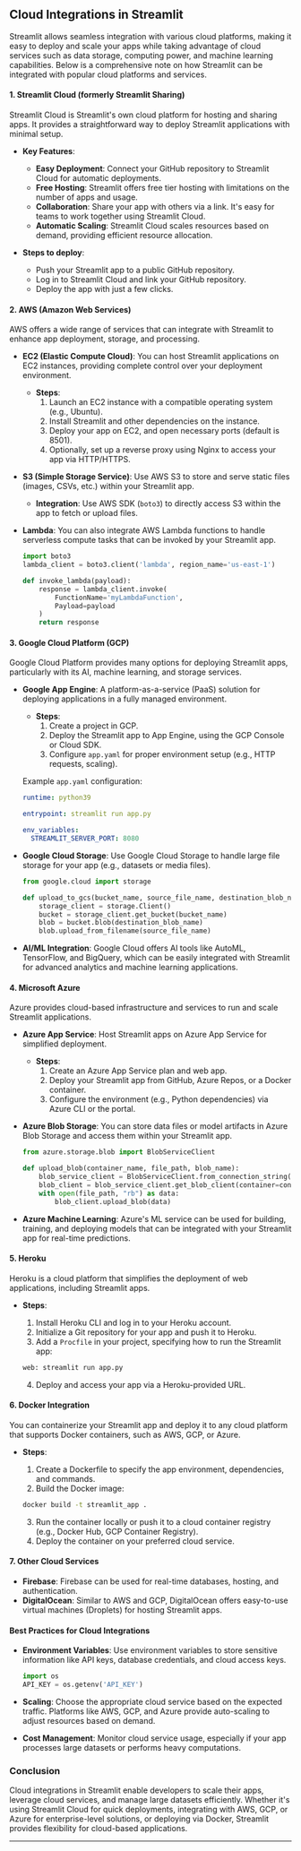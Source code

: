 ## Cloud Integrations in Streamlit

Streamlit allows seamless integration with various cloud platforms, making it easy to deploy and scale your apps while taking advantage of cloud services such as data storage, computing power, and machine learning capabilities. Below is a comprehensive note on how Streamlit can be integrated with popular cloud platforms and services.

#### **1. Streamlit Cloud (formerly Streamlit Sharing)**

Streamlit Cloud is Streamlit's own cloud platform for hosting and sharing apps. It provides a straightforward way to deploy Streamlit applications with minimal setup. 

- **Key Features**:
  - **Easy Deployment**: Connect your GitHub repository to Streamlit Cloud for automatic deployments.
  - **Free Hosting**: Streamlit offers free tier hosting with limitations on the number of apps and usage. 
  - **Collaboration**: Share your app with others via a link. It's easy for teams to work together using Streamlit Cloud.
  - **Automatic Scaling**: Streamlit Cloud scales resources based on demand, providing efficient resource allocation.

- **Steps to deploy**:
  - Push your Streamlit app to a public GitHub repository.
  - Log in to Streamlit Cloud and link your GitHub repository.
  - Deploy the app with just a few clicks.

#### **2. AWS (Amazon Web Services)**

AWS offers a wide range of services that can integrate with Streamlit to enhance app deployment, storage, and processing.

- **EC2 (Elastic Compute Cloud)**: You can host Streamlit applications on EC2 instances, providing complete control over your deployment environment.
  - **Steps**:
    1. Launch an EC2 instance with a compatible operating system (e.g., Ubuntu).
    2. Install Streamlit and other dependencies on the instance.
    3. Deploy your app on EC2, and open necessary ports (default is 8501).
    4. Optionally, set up a reverse proxy using Nginx to access your app via HTTP/HTTPS.

- **S3 (Simple Storage Service)**: Use AWS S3 to store and serve static files (images, CSVs, etc.) within your Streamlit app.
  - **Integration**: Use AWS SDK (`boto3`) to directly access S3 within the app to fetch or upload files.

- **Lambda**: You can also integrate AWS Lambda functions to handle serverless compute tasks that can be invoked by your Streamlit app.
  
  ```python
  import boto3
  lambda_client = boto3.client('lambda', region_name='us-east-1')

  def invoke_lambda(payload):
      response = lambda_client.invoke(
          FunctionName='myLambdaFunction',
          Payload=payload
      )
      return response
  ```

#### **3. Google Cloud Platform (GCP)**

Google Cloud Platform provides many options for deploying Streamlit apps, particularly with its AI, machine learning, and storage services.

- **Google App Engine**: A platform-as-a-service (PaaS) solution for deploying applications in a fully managed environment.
  - **Steps**:
    1. Create a project in GCP.
    2. Deploy the Streamlit app to App Engine, using the GCP Console or Cloud SDK.
    3. Configure `app.yaml` for proper environment setup (e.g., HTTP requests, scaling).
    
  Example `app.yaml` configuration:
  ```yaml
  runtime: python39

  entrypoint: streamlit run app.py

  env_variables:
    STREAMLIT_SERVER_PORT: 8080
  ```

- **Google Cloud Storage**: Use Google Cloud Storage to handle large file storage for your app (e.g., datasets or media files).
  
  ```python
  from google.cloud import storage

  def upload_to_gcs(bucket_name, source_file_name, destination_blob_name):
      storage_client = storage.Client()
      bucket = storage_client.get_bucket(bucket_name)
      blob = bucket.blob(destination_blob_name)
      blob.upload_from_filename(source_file_name)
  ```

- **AI/ML Integration**: Google Cloud offers AI tools like AutoML, TensorFlow, and BigQuery, which can be easily integrated with Streamlit for advanced analytics and machine learning applications.

#### **4. Microsoft Azure**

Azure provides cloud-based infrastructure and services to run and scale Streamlit applications.

- **Azure App Service**: Host Streamlit apps on Azure App Service for simplified deployment.
  - **Steps**:
    1. Create an Azure App Service plan and web app.
    2. Deploy your Streamlit app from GitHub, Azure Repos, or a Docker container.
    3. Configure the environment (e.g., Python dependencies) via Azure CLI or the portal.

- **Azure Blob Storage**: You can store data files or model artifacts in Azure Blob Storage and access them within your Streamlit app.
  
  ```python
  from azure.storage.blob import BlobServiceClient

  def upload_blob(container_name, file_path, blob_name):
      blob_service_client = BlobServiceClient.from_connection_string("your_connection_string")
      blob_client = blob_service_client.get_blob_client(container=container_name, blob=blob_name)
      with open(file_path, "rb") as data:
          blob_client.upload_blob(data)
  ```

- **Azure Machine Learning**: Azure's ML service can be used for building, training, and deploying models that can be integrated with your Streamlit app for real-time predictions.

#### **5. Heroku**

Heroku is a cloud platform that simplifies the deployment of web applications, including Streamlit apps.

- **Steps**:
  1. Install Heroku CLI and log in to your Heroku account.
  2. Initialize a Git repository for your app and push it to Heroku.
  3. Add a `Procfile` in your project, specifying how to run the Streamlit app:
  
    ```bash
    web: streamlit run app.py
    ```
  4. Deploy and access your app via a Heroku-provided URL.

#### **6. Docker Integration**

You can containerize your Streamlit app and deploy it to any cloud platform that supports Docker containers, such as AWS, GCP, or Azure.

- **Steps**:
  1. Create a Dockerfile to specify the app environment, dependencies, and commands.
  2. Build the Docker image:
  
    ```bash
    docker build -t streamlit_app .
    ```
  3. Run the container locally or push it to a cloud container registry (e.g., Docker Hub, GCP Container Registry).
  4. Deploy the container on your preferred cloud service.

#### **7. Other Cloud Services**

- **Firebase**: Firebase can be used for real-time databases, hosting, and authentication.
- **DigitalOcean**: Similar to AWS and GCP, DigitalOcean offers easy-to-use virtual machines (Droplets) for hosting Streamlit apps.

#### **Best Practices for Cloud Integrations**

- **Environment Variables**: Use environment variables to store sensitive information like API keys, database credentials, and cloud access keys.
  
  ```python
  import os
  API_KEY = os.getenv('API_KEY')
  ```

- **Scaling**: Choose the appropriate cloud service based on the expected traffic. Platforms like AWS, GCP, and Azure provide auto-scaling to adjust resources based on demand.
  
- **Cost Management**: Monitor cloud service usage, especially if your app processes large datasets or performs heavy computations.

### **Conclusion**

Cloud integrations in Streamlit enable developers to scale their apps, leverage cloud services, and manage large datasets efficiently. Whether it's using Streamlit Cloud for quick deployments, integrating with AWS, GCP, or Azure for enterprise-level solutions, or deploying via Docker, Streamlit provides flexibility for cloud-based applications. 

---